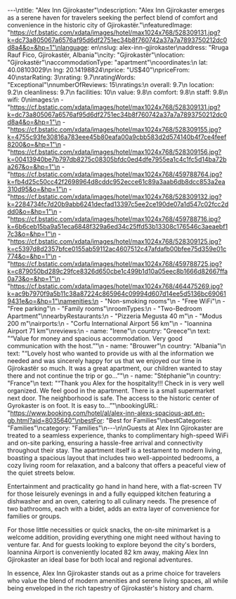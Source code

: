---\ntitle: "Alex Inn Gjirokaster"\ndescription: "Alex Inn Gjirokaster emerges as a serene haven for travelers seeking the perfect blend of comfort and convenience in the historic city of Gjirokastër."\nfeaturedImage: "https://cf.bstatic.com/xdata/images/hotel/max1024x768/528309131.jpg?k=dc73a805067a6576af95d6df2751ec34b8f760742a37a7a7893750212dc0d8a4&o=&hp=1"\nlanguage: en\nslug: alex-inn-gjirokaster\naddress: "Rruga Rauf Fico, Gjirokastër, Albania"\ncity: "Gjirokastër"\nlocation: "Gjirokastër"\naccommodationType: "apartment"\ncoordinates:\n  lat: 40.08103029\n  lng: 20.14198824\nprice: "US$40"\npriceFrom: 40\nstarRating: 3\nrating: 9.7\nratingWords: "Exceptional"\nnumberOfReviews: 15\nratings:\n  overall: 9.7\n  location: 9.2\n  cleanliness: 9.7\n  facilities: 10\n  value: 9.8\n  comfort: 9.8\n  staff: 9.8\n  wifi: 0\nimages:\n  - "https://cf.bstatic.com/xdata/images/hotel/max1024x768/528309131.jpg?k=dc73a805067a6576af95d6df2751ec34b8f760742a37a7a7893750212dc0d8a4&o=&hp=1"\n  - "https://cf.bstatic.com/xdata/images/hotel/max1024x768/528309155.jpg?k=4755c93fe30816a783eee45b80eafa00a9cbb583d2d574140b4f7ce4feef8200&o=&hp=1"\n  - "https://cf.bstatic.com/xdata/images/hotel/max1024x768/528309156.jpg?k=00413940be7b797db8275c08305bfdc0ed4dfe7955ea1c4c1fc5d14ba72ba267&o=&hp=1"\n  - "https://cf.bstatic.com/xdata/images/hotel/max1024x768/459788764.jpg?k=fb4d25c50cc42f2698964d8cddc952ecce61c89a3aab6db8dcc853a2ea310d95&o=&hp=1"\n  - "https://cf.bstatic.com/xdata/images/hotel/max1024x768/528309132.jpg?k=2284734fc7d20b9abb6241decfad13397c5ee2ce190de07a1d547c02fcc2ddd0&o=&hp=1"\n  - "https://cf.bstatic.com/xdata/images/hotel/max1024x768/459788716.jpg?k=6b6ceb15ba9a51eca6848f329a6ed34c25ffd53b13308c176546c3aeaebf17c3&o=&hp=1"\n  - "https://cf.bstatic.com/xdata/images/hotel/max1024x768/528309125.jpg?k=c5397d8d2357bfce0155ab59112ac4607512c47afdafb00bfee75d359e01c774&o=&hp=1"\n  - "https://cf.bstatic.com/xdata/images/hotel/max1024x768/459788725.jpg?k=c879050bd289c29fce8326d650cbe1c499b1d10a05eec8b1666d82667ffa0a73&o=&hp=1"\n  - "https://cf.bstatic.com/xdata/images/hotel/max1024x768/464475269.jpg?k=ac9b7970f9a5b11c38a87224c865964c09994d607d14ee5d5136bc690619431e&o=&hp=1"\namenities:\n  - "Non-smoking rooms"\n  - "Free WiFi"\n  - "Free parking"\n  - "Family rooms"\nroomTypes:\n  - "Two-Bedroom Apartment"\nnearbyRestaurants:\n  - "Pizzeria Megusta 40 m"\n  - "Modus 200 m"\nairports:\n  - "Corfu International Airport 56 km"\n  - "Ioannina Airport 71 km"\nreviews:\n  - name: "Irene"\n    country: "Greece"\n    text: "“Value for money and spacious accommodation. Very good communication with the host.”"\n  - name: "Brouwer"\n    country: "Albania"\n    text: "“Lovely host who wanted to provide us with al the information we needed and was sincerely happy for us that we enjoyed our time in Gjirokastër so much. It was a great apartment, our children wanted to stay there and not continue the trip or go...”"\n  - name: "Stéphanie"\n    country: "France"\n    text: "“Thank you Alex for the hospitality!!!
Check in is very well organized.
We feel good in the apartment.
There is a small supermarket next door.
The neighborhood is safe.
The access to the historic center of Gyrokaster is on foot.
It is easy to...”"\nbookingURL: "https://www.booking.com/hotel/al/alex-inn-alexs-spacious-apt.en-gb.html?aid=8035640"\nbestFor: "Best for Families"\nbestCategories: "Families"\ncategory: "Families"\n---\n\nGuests at Alex Inn Gjirokaster are treated to a seamless experience, thanks to complimentary high-speed WiFi and on-site parking, ensuring a hassle-free arrival and connectivity throughout their stay. The apartment itself is a testament to modern living, boasting a spacious layout that includes two well-appointed bedrooms, a cozy living room for relaxation, and a balcony that offers a peaceful view of the quiet streets below.

Entertainment and practicality go hand in hand here, with a flat-screen TV for those leisurely evenings in and a fully equipped kitchen featuring a dishwasher and an oven, catering to all culinary needs. The presence of two bathrooms, each with a bidet, adds an extra layer of convenience for families or groups.

For those little necessities or quick snacks, the on-site minimarket is a welcome addition, providing everything one might need without having to venture far. And for guests looking to explore beyond the city's borders, Ioannina Airport is conveniently located 82 km away, making Alex Inn Gjirokaster an ideal base for both local and regional adventures.

In essence, Alex Inn Gjirokaster stands out as a prime choice for travelers who value the blend of modern amenities and serene living spaces, all while being enveloped in the rich tapestry of Gjirokastër's history and charm.